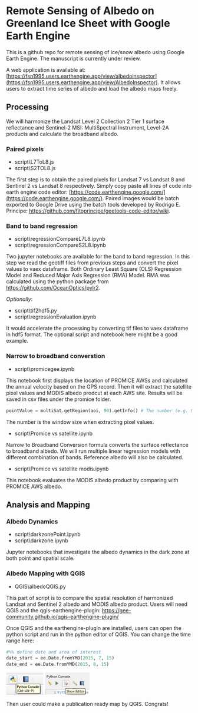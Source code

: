 # Remote Sensing of Albedo on Greenland Ice Sheet with Google Earth Engine

This is a github repo for remote sensing of ice/snow albedo using Google Earth Engine.
The manuscript is currently under review. 

A web application is available at: [https://fsn1995.users.earthengine.app/view/albedoinspector](https://fsn1995.users.earthengine.app/view/AlbedoInspector). 
It allows users to extract time series of albedo and load the albedo maps freely.

## Processing 
We will harmonize the Landsat Level 2 Collection 2 Tier 1 surface reflectance and Sentinel-2 MSI: MultiSpectral Instrument, Level-2A products and calculate the broadband albedo. 

### Paired pixels
- script\L7ToL8.js
- script\S2TOL8.js

The first step is to obtain the paired pixels for Landsat 7 vs Landsat 8 and Sentinel 2 vs Landsat 8 respectively.
Simply copy paste all lines of code into earth engine code editor: [https://code.earthengine.google.com/](https://code.earthengine.google.com/).
Paired images would be batch exported to Google Drive using the batch tools developed by Rodrigo E. Principe: https://github.com/fitoprincipe/geetools-code-editor/wiki. 

### Band to band regression
- script\regressionCompareL7L8.ipynb
- script\regressionCompareS2L8.ipynb

Two jupyter notebooks are available for the band to band regression. In this step we read the geotiff files from previous steps and convert the pixel values to vaex dataframe.
Both Ordinary Least Square (OLS) Regression Model and Reduced Major Axis Regression (RMA) Model.
RMA was calculated using the python package from https://github.com/OceanOptics/pylr2.

*Optionally*:
- script\tif2hdf5.py 
- script\regressionEvaluation.ipynb 

It would accelerate the processing by converting tif files to vaex dataframe in hdf5 format. The optional script and notebook here might be a good example. 

### Narrow to broadband converstion
- script\promicegee.ipynb

This notebook first displays the location of PROMICE AWSs and calculated the annual velocity based on the GPS record.
Then it will extract the satellite pixel values and MODIS albedo prodcut at each AWS site.
Results will be saved in csv files under the promice folder. 
```python
pointValue = multiSat.getRegion(aoi, 90).getInfo() # The number (e.g. 90 here) is the window size (scale) in meters
```
The number is the window size when extracting pixel values. 

- script\Promice vs satellite.ipynb

Narrow to Broadband Conversion formula converts the surface reflectance to broadband albedo. We will run multiple linear regression models with different combination of bands. Reference albedo will also be calculated.

- script\Promice vs satellite modis.ipynb

This notebook evaluates the MODIS albedo product by comparing with PROMICE AWS albedo. 

## Analysis and Mapping
### Albedo Dynamics
- script\darkzonePoint.ipynb
- script\darkzone.ipynb

Jupyter notebooks that investigate the albedo dynamics in the dark zone at both point and spatial scale. 

### Albedo Mapping with QGIS
- QGIS\albedoQGIS.py

This part of script is to compare the spatial resolution of harmonized Landsat and Sentinel 2
albedo and MODIS albedo product.
Users will need QGIS and the qgis-earthengine-plugin: https://gee-community.github.io/qgis-earthengine-plugin/

Once QGIS and the earthengine-plugin are installed, users can open the python script and run in the python editor of QGIS.
You can change the time range here:
```python
#%% define date and area of interest
date_start = ee.Date.fromYMD(2015, 7, 15)
date_end = ee.Date.fromYMD(2015, 8, 15)
```

<p align="left">
  <img src="media\qgis_pybutton.png" alt="qgis_button" height=60/>
  <img src="media\qgis_editor.png" alt="qgis_editor" height=60/>
</p>

Then user could make a publication ready map by QGIS. 
Congrats! 